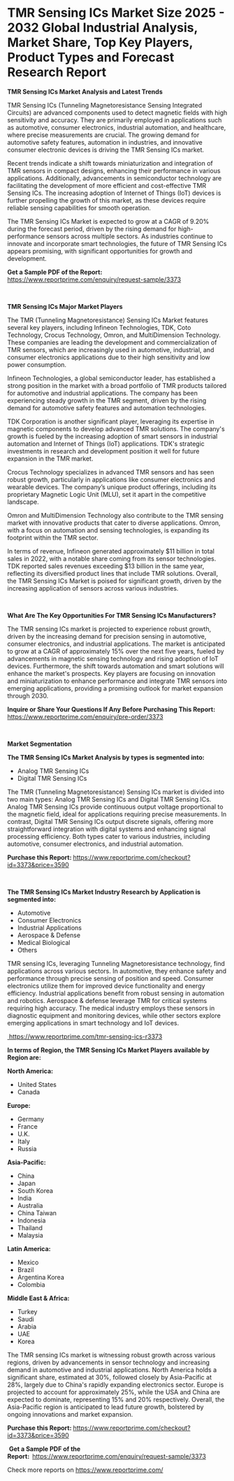 <p><h1>TMR Sensing ICs Market Size 2025 - 2032 Global Industrial Analysis, Market Share, Top Key Players, Product Types and Forecast Research Report</h1></p><p><strong>TMR Sensing ICs Market Analysis and Latest Trends</strong></p>
<p><p>TMR Sensing ICs (Tunneling Magnetoresistance Sensing Integrated Circuits) are advanced components used to detect magnetic fields with high sensitivity and accuracy. They are primarily employed in applications such as automotive, consumer electronics, industrial automation, and healthcare, where precise measurements are crucial. The growing demand for automotive safety features, automation in industries, and innovative consumer electronic devices is driving the TMR Sensing ICs market.</p><p>Recent trends indicate a shift towards miniaturization and integration of TMR sensors in compact designs, enhancing their performance in various applications. Additionally, advancements in semiconductor technology are facilitating the development of more efficient and cost-effective TMR Sensing ICs. The increasing adoption of Internet of Things (IoT) devices is further propelling the growth of this market, as these devices require reliable sensing capabilities for smooth operation.</p><p>The TMR Sensing ICs Market is expected to grow at a CAGR of 9.20% during the forecast period, driven by the rising demand for high-performance sensors across multiple sectors. As industries continue to innovate and incorporate smart technologies, the future of TMR Sensing ICs appears promising, with significant opportunities for growth and development.</p></p>
<p><strong>Get a Sample PDF of the Report:&nbsp;</strong> <a href="https://www.reportprime.com/enquiry/request-sample/3373?utm_campaign=3033&utm_medium=2&utm_source=Github&utm_content=ia&utm_term=18032025&utm_id=tmr-sensing-ics">https://www.reportprime.com/enquiry/request-sample/3373</a></p>
<p>&nbsp;</p>
<p><strong>TMR Sensing ICs Major Market Players</strong></p>
<p><p>The TMR (Tunneling Magnetoresistance) Sensing ICs Market features several key players, including Infineon Technologies, TDK, Coto Technology, Crocus Technology, Omron, and MultiDimension Technology. These companies are leading the development and commercialization of TMR sensors, which are increasingly used in automotive, industrial, and consumer electronics applications due to their high sensitivity and low power consumption.</p><p>Infineon Technologies, a global semiconductor leader, has established a strong position in the market with a broad portfolio of TMR products tailored for automotive and industrial applications. The company has been experiencing steady growth in the TMR segment, driven by the rising demand for automotive safety features and automation technologies.</p><p>TDK Corporation is another significant player, leveraging its expertise in magnetic components to develop advanced TMR solutions. The company's growth is fueled by the increasing adoption of smart sensors in industrial automation and Internet of Things (IoT) applications. TDK's strategic investments in research and development position it well for future expansion in the TMR market.</p><p>Crocus Technology specializes in advanced TMR sensors and has seen robust growth, particularly in applications like consumer electronics and wearable devices. The company’s unique product offerings, including its proprietary Magnetic Logic Unit (MLU), set it apart in the competitive landscape.</p><p>Omron and MultiDimension Technology also contribute to the TMR sensing market with innovative products that cater to diverse applications. Omron, with a focus on automation and sensing technologies, is expanding its footprint within the TMR sector.</p><p>In terms of revenue, Infineon generated approximately $11 billion in total sales in 2022, with a notable share coming from its sensor technologies. TDK reported sales revenues exceeding $13 billion in the same year, reflecting its diversified product lines that include TMR solutions. Overall, the TMR Sensing ICs Market is poised for significant growth, driven by the increasing application of sensors across various industries.</p></p>
<p>&nbsp;</p>
<p><strong>What Are The Key Opportunities For TMR Sensing ICs Manufacturers?</strong></p>
<p><p>The TMR sensing ICs market is projected to experience robust growth, driven by the increasing demand for precision sensing in automotive, consumer electronics, and industrial applications. The market is anticipated to grow at a CAGR of approximately 15% over the next five years, fueled by advancements in magnetic sensing technology and rising adoption of IoT devices. Furthermore, the shift towards automation and smart solutions will enhance the market's prospects. Key players are focusing on innovation and miniaturization to enhance performance and integrate TMR sensors into emerging applications, providing a promising outlook for market expansion through 2030.</p></p>
<p><strong>Inquire or Share Your Questions If Any Before Purchasing This Report:</strong> <a href="https://www.reportprime.com/enquiry/pre-order/3373?utm_campaign=3033&utm_medium=2&utm_source=Github&utm_content=ia&utm_term=18032025&utm_id=tmr-sensing-ics">https://www.reportprime.com/enquiry/pre-order/3373</a></p>
<p>&nbsp;</p>
<p><strong>Market Segmentation</strong></p>
<p><strong>The TMR Sensing ICs Market Analysis by types is segmented into:</strong></p>
<p><ul><li>Analog TMR Sensing ICs</li><li>Digital TMR Sensing ICs</li></ul></p>
<p><p>The TMR (Tunneling Magnetoresistance) Sensing ICs market is divided into two main types: Analog TMR Sensing ICs and Digital TMR Sensing ICs. Analog TMR Sensing ICs provide continuous output voltage proportional to the magnetic field, ideal for applications requiring precise measurements. In contrast, Digital TMR Sensing ICs output discrete signals, offering more straightforward integration with digital systems and enhancing signal processing efficiency. Both types cater to various industries, including automotive, consumer electronics, and industrial automation.</p></p>
<p><strong>Purchase this Report:&nbsp;</strong><a href="https://www.reportprime.com/checkout?id=3373&price=3590&utm_campaign=3033&utm_medium=2&utm_source=Github&utm_content=ia&utm_term=18032025&utm_id=tmr-sensing-ics">https://www.reportprime.com/checkout?id=3373&price=3590</a></p>
<p>&nbsp;</p>
<p><strong>The TMR Sensing ICs Market Industry Research by Application is segmented into:</strong></p>
<p><ul><li>Automotive</li><li>Consumer Electronics</li><li>Industrial Applications</li><li>Aerospace & Defense</li><li>Medical Biological</li><li>Others</li></ul></p>
<p><p>TMR sensing ICs, leveraging Tunneling Magnetoresistance technology, find applications across various sectors. In automotive, they enhance safety and performance through precise sensing of position and speed. Consumer electronics utilize them for improved device functionality and energy efficiency. Industrial applications benefit from robust sensing in automation and robotics. Aerospace & defense leverage TMR for critical systems requiring high accuracy. The medical industry employs these sensors in diagnostic equipment and monitoring devices, while other sectors explore emerging applications in smart technology and IoT devices.</p></p>
<p><a href="https://www.reportprime.com/tmr-sensing-ics-r3373?utm_campaign=3033&utm_medium=2&utm_source=Github&utm_content=ia&utm_term=18032025&utm_id=tmr-sensing-ics">&nbsp;https://www.reportprime.com/tmr-sensing-ics-r3373</a></p>
<p><strong>In terms of Region, the TMR Sensing ICs Market Players available by Region are:</strong></p>
<p>
    <p> <strong> North America: </strong>
        <ul>
            <li>United States</li>
            <li>Canada</li>
        </ul>
        </p> 
    <p> <strong> Europe: </strong>
        <ul>
            <li>Germany</li>
            <li>France</li>
            <li>U.K.</li>
            <li>Italy</li>
            <li>Russia</li>
        </ul>
        </p> 
    <p> <strong> Asia-Pacific: </strong>
        <ul>
            <li>China</li>
            <li>Japan</li>
            <li>South Korea</li>
            <li>India</li>
            <li>Australia</li>
            <li>China Taiwan</li>
            <li>Indonesia</li>
            <li>Thailand</li>
            <li>Malaysia</li>
        </ul>
        </p> 
    <p> <strong> Latin America: </strong>
        <ul>
            <li>Mexico</li>
            <li>Brazil</li>
            <li>Argentina Korea</li>
            <li>Colombia</li>
        </ul>
        </p> 
    <p> <strong> Middle East & Africa: </strong>
        <ul>
            <li>Turkey</li>
            <li>Saudi</li>
            <li>Arabia</li>
            <li>UAE</li>
            <li>Korea</li>
        </ul>
    </p>
    </p>
<p><p>The TMR sensing ICs market is witnessing robust growth across various regions, driven by advancements in sensor technology and increasing demand in automotive and industrial applications. North America holds a significant share, estimated at 30%, followed closely by Asia-Pacific at 28%, largely due to China's rapidly expanding electronics sector. Europe is projected to account for approximately 25%, while the USA and China are expected to dominate, representing 15% and 20% respectively. Overall, the Asia-Pacific region is anticipated to lead future growth, bolstered by ongoing innovations and market expansion.</p></p>
<p><strong>Purchase this Report: </strong><a href="https://www.reportprime.com/checkout?id=3373&price=3590&utm_campaign=3033&utm_medium=2&utm_source=Github&utm_content=ia&utm_term=18032025&utm_id=tmr-sensing-ics">https://www.reportprime.com/checkout?id=3373&price=3590</a></p>
<p>&nbsp;<strong>Get a Sample PDF of the Report:&nbsp;&nbsp;</strong><a href="https://www.reportprime.com/enquiry/request-sample/3373?utm_campaign=3033&utm_medium=2&utm_source=Github&utm_content=ia&utm_term=18032025&utm_id=tmr-sensing-ics">https://www.reportprime.com/enquiry/request-sample/3373</a></p>
<p><strong></strong></p>
<p>Check more reports on <a href="https://www.reportprime.com/?utm_campaign=3033&utm_medium=2&utm_source=Github&utm_content=ia&utm_term=18032025&utm_id=tmr-sensing-ics">https://www.reportprime.com/</a></p>